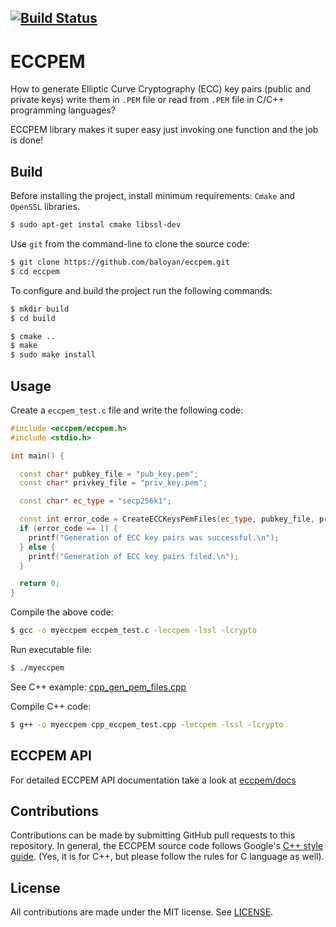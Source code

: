 [![Build Status](https://travis-ci.com/baloian/eccpem.svg?branch=master)](https://travis-ci.com/baloian/eccpem)
--------------------------------

# ECCPEM
How to generate Elliptic Curve Cryptography (ECC) key pairs (public and private
keys) write them in `.PEM` file or read from `.PEM` file in C/C++ programming languages?

ECCPEM library makes it super easy just invoking one function and the job is done!

## Build

Before installing the project, install minimum requirements: `Cmake` and `OpenSSL` libraries.
```bash
$ sudo apt-get instal cmake libssl-dev
```

Use `git` from the command-line to clone the source code:

```bash
$ git clone https://github.com/baloyan/eccpem.git
$ cd eccpem
```

To configure and build the project run the following commands:

```bash
$ mkdir build
$ cd build

$ cmake ..
$ make
$ sudo make install
```

## Usage
Create a `eccpem_test.c` file and write the following code:
```cpp
#include <eccpem/eccpem.h>
#include <stdio.h>

int main() {

  const char* pubkey_file = "pub_key.pem";
  const char* privkey_file = "priv_key.pem";

  const char* ec_type = "secp256k1";

  const int error_code = CreateECCKeysPemFiles(ec_type, pubkey_file, privkey_file);
  if (error_code == 1) {
    printf("Generation of ECC key pairs was successful.\n");
  } else {
    printf("Generation of ECC key pairs filed.\n");
  }

  return 0;
}
```


Compile the above code:
```bash
$ gcc -o myeccpem eccpem_test.c -leccpem -lssl -lcrypto
```
Run executable file:
```bash
$ ./myeccpem
```

See C++ example: [cpp_gen_pem_files.cpp](https://github.com/baloian/eccpem/blob/master/examples/cpp_gen_pem_files.cpp)

Compile C++ code:
```bash
$ g++ -o myeccpem cpp_eccpem_test.cpp -leccpem -lssl -lcrypto
```

## ECCPEM API

For detailed ECCPEM API documentation take a look at [eccpem/docs](
https://github.com/baloyan/eccpem/blob/master/docs/README.md)

## Contributions
Contributions can be made by submitting GitHub pull requests to this
repository.  In general, the ECCPEM source code follows Google's [C++ style
guide](https://google.github.io/styleguide/cppguide.html). (Yes, it is
for C++, but please follow the rules for C language as well).

## License
All contributions are made under the MIT license.  See [LICENSE](
https://github.com/baloyan/eccpem/blob/master/LICENSE).
